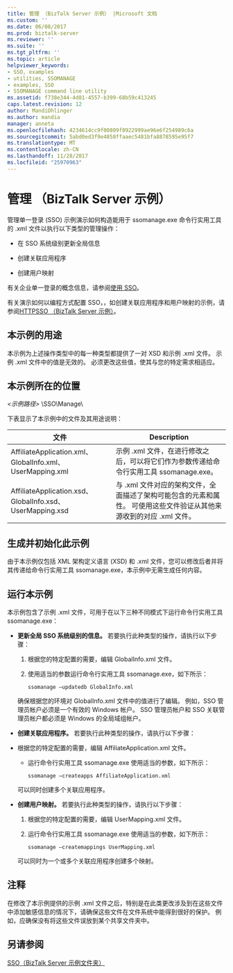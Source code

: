 ```yaml
---
title: 管理 （BizTalk Server 示例） |Microsoft 文档
ms.custom: ''
ms.date: 06/08/2017
ms.prod: biztalk-server
ms.reviewer: ''
ms.suite: ''
ms.tgt_pltfrm: ''
ms.topic: article
helpviewer_keywords:
- SSO, examples
- utilities, SSOMANAGE
- examples, SSO
- SSOMANAGE command line utility
ms.assetid: f738e344-4d81-4557-b399-68b59c413245
caps.latest.revision: 12
author: MandiOhlinger
ms.author: mandia
manager: anneta
ms.openlocfilehash: 4234614cc9f00809f8922999ae96e6f254989c6a
ms.sourcegitcommit: 5abd0ed3f9e4858ffaaec5481bfa8878595e95f7
ms.translationtype: MT
ms.contentlocale: zh-CN
ms.lasthandoff: 11/28/2017
ms.locfileid: "25970963"
---
```

# <a name="manage-biztalk-server-sample"></a>管理 （BizTalk Server 示例）
管理单一登录 (SSO) 示例演示如何构造能用于 ssomanage.exe 命令行实用工具的 .xml 文件以执行以下类型的管理操作：  
  
-   在 SSO 系统级别更新全局信息  
  
-   创建关联应用程序  
  
-   创建用户映射  
  
 有关企业单一登录的概念信息，请参阅[使用 SSO](../core/using-sso.md)。  
  
 有关演示如何以编程方式配置 SSO，，如创建关联应用程序和用户映射的示例，请参阅[HTTPSSO （BizTalk Server 示例）](../core/httpsso-biztalk-server-sample.md)。  
  
## <a name="what-this-sample-does"></a>本示例的用途  
 本示例为上述操作类型中的每一种类型都提供了一对 XSD 和示例 .xml 文件。 示例 .xml 文件中的值是无效的。 必须更改这些值，使其与您的特定需求相适应。  
  
## <a name="where-to-find-this-sample"></a>本示例所在的位置  
 *\<示例路径\>* \SSO\Manage\  
  
 下表显示了本示例中的文件及其用途说明：  
  
|文件|Description|  
|---------------|-----------------|  
|AffiliateApplication.xml、GlobalInfo.xml、UserMapping.xml|示例 .xml 文件，在进行修改之后，可以将它们作为参数传递给命令行实用工具 ssomanage.exe。|  
|AffiliateApplication.xsd、GlobalInfo.xsd、UserMapping.xsd|与 .xml 文件对应的架构文件，全面描述了架构可能包含的元素和属性。 可使用这些文件验证从其他来源收到的对应 .xml 文件。|  
  
## <a name="building-and-initializing-this-sample"></a>生成并初始化此示例  
 由于本示例仅包括 XML 架构定义语言 (XSD) 和 .xml 文件，您可以修改后者并将其传递给命令行实用工具 ssomanage.exe，本示例中无需生成任何内容。  
  
## <a name="running-this-sample"></a>运行本示例  
 本示例包含了示例 .xml 文件，可用于在以下三种不同模式下运行命令行实用工具 ssomanage.exe：  
  
-   **更新全局 SSO 系统级别的信息。** 若要执行此种类型的操作，请执行以下步骤：  
  
    1.  根据您的特定配置的需要，编辑 GlobalInfo.xml 文件。  
  
    2.  使用适当的参数运行命令行实用工具 ssomanage.exe，如下所示：  
  
        ```  
        ssomanage –updatedb GlobalInfo.xml  
        ```  
  
     确保根据您的环境对 GlobalInfo.xml 文件中的值进行了编辑。 例如，SSO 管理员帐户必须是一个有效的 Windows 帐户。 SSO 管理员帐户和 SSO 关联管理员帐户都必须是 Windows 的全局域组帐户。  
  
-   **创建关联应用程序。** 若要执行此种类型的操作，请执行以下步骤：  
  
-   根据您的特定配置的需要，编辑 AffiliateApplication.xml 文件。  
  
    -   运行命令行实用工具 ssomanage.exe 使用适当的参数，如下所示：  
  
        ```  
        ssomanage –createapps AffiliateApplication.xml  
        ```  
  
     可以同时创建多个关联应用程序。  
  
-   **创建用户映射。** 若要执行此种类型的操作，请执行以下步骤：  
  
    1.  根据您的特定配置的需要，编辑 UserMapping.xml 文件。  
  
    2.  运行命令行实用工具 ssomanage.exe 使用适当的参数，如下所示：  
  
        ```  
        ssomanage –createmappings UserMapping.xml  
        ```  
  
     可以同时为一个或多个关联应用程序创建多个映射。  
  
## <a name="comments"></a>注释  
 在修改了本示例提供的示例 .xml 文件之后，特别是在此类更改涉及到在这些文件中添加敏感信息的情况下，请确保这些文件在文件系统中能得到很好的保护。 例如，应确保没有将这些文件误放到某个共享文件夹中。  
  
## <a name="see-also"></a>另请参阅  
 [SSO（BizTalk Server 示例文件夹）](../core/sso-biztalk-server-samples-folder.md)
